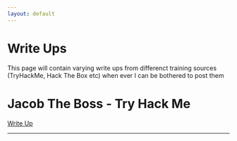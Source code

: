 ```yaml
---
layout: default
---
```


# Write Ups 

This page will contain varying write ups from differenct training sources (TryHackMe, Hack The Box etc) when ever I can be bothered to post them

# Jacob The Boss - Try Hack Me
[Write Up](/WriteUps/Jacob_The_Boss/Jacob_The_Boss.md)

* * *
